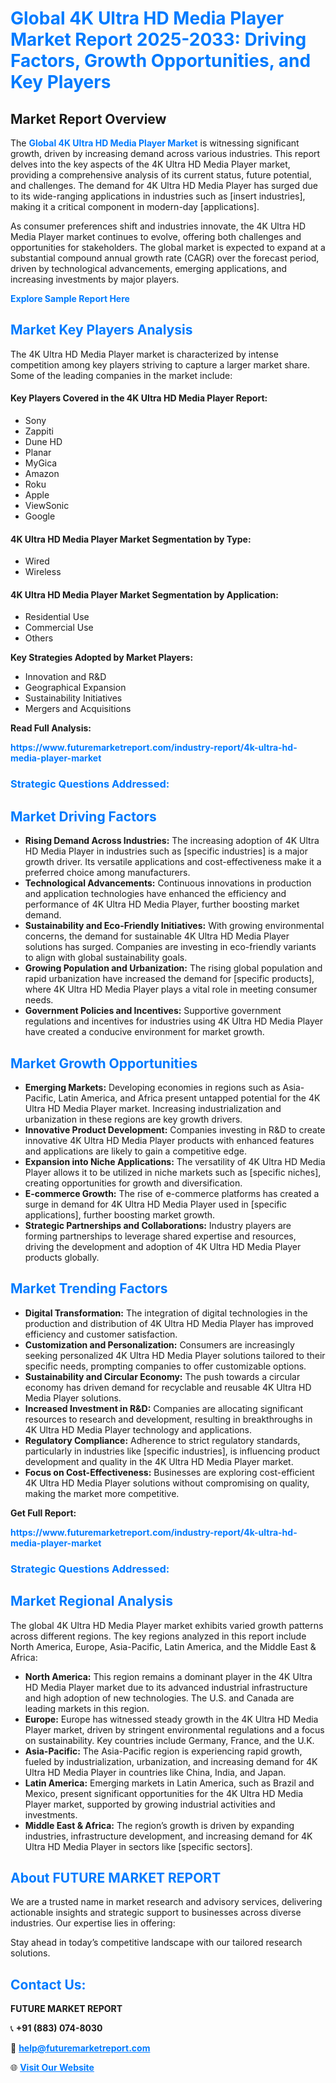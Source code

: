 <h1 style="color: #007BFF;">Global 4K Ultra HD Media Player Market Report 2025-2033: Driving Factors, Growth Opportunities, and Key Players</h1>

<section id="overview">
<h2>Market Report Overview</h2>
<p>The <a href="https://www.futuremarketreport.com/industry-report/4k-ultra-hd-media-player-market" style="color: #007BFF; text-decoration: none;"><strong>Global 4K Ultra HD Media Player Market</strong></a> is witnessing significant growth, driven by increasing demand across various industries. This report delves into the key aspects of the 4K Ultra HD Media Player market, providing a comprehensive analysis of its current status, future potential, and challenges. The demand for 4K Ultra HD Media Player has surged due to its wide-ranging applications in industries such as [insert industries], making it a critical component in modern-day [applications].</p>
<p>As consumer preferences shift and industries innovate, the 4K Ultra HD Media Player market continues to evolve, offering both challenges and opportunities for stakeholders. The global market is expected to expand at a substantial compound annual growth rate (CAGR) over the forecast period, driven by technological advancements, emerging applications, and increasing investments by major players.</p>
</section>

<section id="overview">
<p><a href="https://www.futuremarketreport.com/request-sample/reportId=104345" style="color: #007BFF; text-decoration: none;"><strong>Explore Sample Report Here</strong></a></p>
</section>

<section id="key-players">
<h2 style="color: #007BFF;">Market Key Players Analysis</h2>
<p>The 4K Ultra HD Media Player market is characterized by intense competition among key players striving to capture a larger market share. Some of the leading companies in the market include:</p>
<h4>Key Players Covered in the 4K Ultra HD Media Player Report:</h4>
<ul><li>Sony</li><li>Zappiti</li><li>Dune HD</li><li>Planar</li><li>MyGica</li><li>Amazon</li><li>Roku</li><li>Apple</li><li>ViewSonic</li><li>Google</li></ul>
<h4>4K Ultra HD Media Player Market Segmentation by Type:</h4>
<ul><li>Wired</li><li>Wireless</li></ul>

<h4>4K Ultra HD Media Player Market Segmentation by Application:</h4>
<ul><li>Residential Use</li><li>Commercial Use</li><li>Others</li></ul>
<p><strong>Key Strategies Adopted by Market Players:</strong></p>
<ul>
<li>Innovation and R&D</li>
<li>Geographical Expansion</li>
<li>Sustainability Initiatives</li>
<li>Mergers and Acquisitions</li>
</ul>
</section>

<section>
<p><strong>Read Full Analysis: </strong></p><a href="https://www.futuremarketreport.com/industry-report/4k-ultra-hd-media-player-market" style="color: #007BFF; text-decoration: none;"><strong>https://www.futuremarketreport.com/industry-report/4k-ultra-hd-media-player-market</strong></a>
<h3 style="color: #007BFF;">Strategic Questions Addressed:</h3>
</section>

<section id="driving-factors">
<h2 style="color: #007BFF;">Market Driving Factors</h2>
<ul>
<li><strong>Rising Demand Across Industries:</strong> The increasing adoption of 4K Ultra HD Media Player in industries such as [specific industries] is a major growth driver. Its versatile applications and cost-effectiveness make it a preferred choice among manufacturers.</li>
<li><strong>Technological Advancements:</strong> Continuous innovations in production and application technologies have enhanced the efficiency and performance of 4K Ultra HD Media Player, further boosting market demand.</li>
<li><strong>Sustainability and Eco-Friendly Initiatives:</strong> With growing environmental concerns, the demand for sustainable 4K Ultra HD Media Player solutions has surged. Companies are investing in eco-friendly variants to align with global sustainability goals.</li>
<li><strong>Growing Population and Urbanization:</strong> The rising global population and rapid urbanization have increased the demand for [specific products], where 4K Ultra HD Media Player plays a vital role in meeting consumer needs.</li>
<li><strong>Government Policies and Incentives:</strong> Supportive government regulations and incentives for industries using 4K Ultra HD Media Player have created a conducive environment for market growth.</li>
</ul>
</section>

<section id="growth-opportunities">
<h2 style="color: #007BFF;">Market Growth Opportunities</h2>
<ul>
<li><strong>Emerging Markets:</strong> Developing economies in regions such as Asia-Pacific, Latin America, and Africa present untapped potential for the 4K Ultra HD Media Player market. Increasing industrialization and urbanization in these regions are key growth drivers.</li>
<li><strong>Innovative Product Development:</strong> Companies investing in R&D to create innovative 4K Ultra HD Media Player products with enhanced features and applications are likely to gain a competitive edge.</li>
<li><strong>Expansion into Niche Applications:</strong> The versatility of 4K Ultra HD Media Player allows it to be utilized in niche markets such as [specific niches], creating opportunities for growth and diversification.</li>
<li><strong>E-commerce Growth:</strong> The rise of e-commerce platforms has created a surge in demand for 4K Ultra HD Media Player used in [specific applications], further boosting market growth.</li>
<li><strong>Strategic Partnerships and Collaborations:</strong> Industry players are forming partnerships to leverage shared expertise and resources, driving the development and adoption of 4K Ultra HD Media Player products globally.</li>
</ul>
</section>

<section id="trending-factors">
<h2 style="color: #007BFF;">Market Trending Factors</h2>
<ul>
<li><strong>Digital Transformation:</strong> The integration of digital technologies in the production and distribution of 4K Ultra HD Media Player has improved efficiency and customer satisfaction.</li>
<li><strong>Customization and Personalization:</strong> Consumers are increasingly seeking personalized 4K Ultra HD Media Player solutions tailored to their specific needs, prompting companies to offer customizable options.</li>
<li><strong>Sustainability and Circular Economy:</strong> The push towards a circular economy has driven demand for recyclable and reusable 4K Ultra HD Media Player solutions.</li>
<li><strong>Increased Investment in R&D:</strong> Companies are allocating significant resources to research and development, resulting in breakthroughs in 4K Ultra HD Media Player technology and applications.</li>
<li><strong>Regulatory Compliance:</strong> Adherence to strict regulatory standards, particularly in industries like [specific industries], is influencing product development and quality in the 4K Ultra HD Media Player market.</li>
<li><strong>Focus on Cost-Effectiveness:</strong> Businesses are exploring cost-efficient 4K Ultra HD Media Player solutions without compromising on quality, making the market more competitive.</li>
</ul>
</section>

<section>
<p><strong>Get Full Report: </strong></p><a href="https://www.futuremarketreport.com/industry-report/4k-ultra-hd-media-player-market" style="color: #007BFF; text-decoration: none;"><strong>https://www.futuremarketreport.com/industry-report/4k-ultra-hd-media-player-market</strong></a>
<h3 style="color: #007BFF;">Strategic Questions Addressed:</h3>
</section>


<section id="regional-analysis">
<h2 style="color: #007BFF;">Market Regional Analysis</h2>
<p>The global 4K Ultra HD Media Player market exhibits varied growth patterns across different regions. The key regions analyzed in this report include North America, Europe, Asia-Pacific, Latin America, and the Middle East & Africa:</p>
<ul>
<li><strong>North America:</strong> This region remains a dominant player in the 4K Ultra HD Media Player market due to its advanced industrial infrastructure and high adoption of new technologies. The U.S. and Canada are leading markets in this region.</li>
<li><strong>Europe:</strong> Europe has witnessed steady growth in the 4K Ultra HD Media Player market, driven by stringent environmental regulations and a focus on sustainability. Key countries include Germany, France, and the U.K.</li>
<li><strong>Asia-Pacific:</strong> The Asia-Pacific region is experiencing rapid growth, fueled by industrialization, urbanization, and increasing demand for 4K Ultra HD Media Player in countries like China, India, and Japan.</li>
<li><strong>Latin America:</strong> Emerging markets in Latin America, such as Brazil and Mexico, present significant opportunities for the 4K Ultra HD Media Player market, supported by growing industrial activities and investments.</li>
<li><strong>Middle East & Africa:</strong> The region’s growth is driven by expanding industries, infrastructure development, and increasing demand for 4K Ultra HD Media Player in sectors like [specific sectors].</li>
</ul>
</section>

<footer>
<h2 style="color: #007BFF;">About FUTURE MARKET REPORT</h2>
<p>We are a trusted name in market research and advisory services, delivering actionable insights and strategic support to businesses across diverse industries. Our expertise lies in offering:</p>

<p>Stay ahead in today’s competitive landscape with our tailored research solutions.</p>

<h2 style="color: #007BFF;">Contact Us:</h2>
<p><strong>FUTURE MARKET REPORT</strong></p>
<p>📞 <strong>+91 (883) 074-8030</strong></p>
<p>📧 <strong><a href="mailto:help@futuremarketreport.com" style="color: #007BFF;">help@futuremarketreport.com</a></strong></p>
<p>🌐 <strong><a href="https://www.futuremarketreport.com/" style="color: #007BFF;">Visit Our Website</a></strong></p>
</footer>